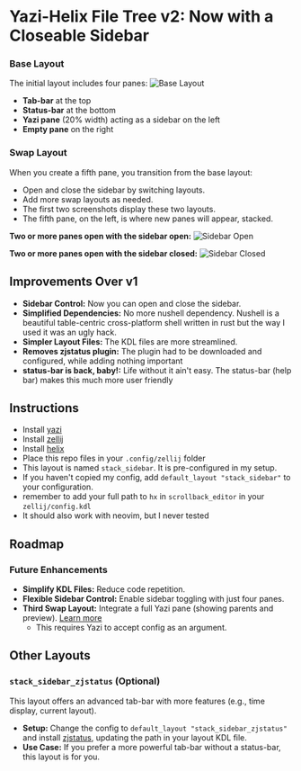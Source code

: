 # Yazi-Helix File Tree v2: Now with a Closeable Sidebar

### Base Layout
The initial layout includes four panes:
![Base Layout](https://github.com/luccahuguet/zellij-files/assets/27565287/adc6162c-a1ec-4635-b217-aa7a9ba691c5)

- **Tab-bar** at the top
- **Status-bar** at the bottom
- **Yazi pane** (20% width) acting as a sidebar on the left
- **Empty pane** on the right

### Swap Layout
When you create a fifth pane, you transition from the base layout:
- Open and close the sidebar by switching layouts.
- Add more swap layouts as needed.
- The first two screenshots display these two layouts.
- The fifth pane, on the left, is where new panes will appear, stacked.

**Two or more panes open with the sidebar open:**
![Sidebar Open](https://github.com/luccahuguet/yazi-files/assets/27565287/557eecbf-6eeb-48f9-8de4-252f78bda4fd)

**Two or more panes open with the sidebar closed:**
![Sidebar Closed](https://github.com/luccahuguet/zellij-files/assets/27565287/4f63de6e-4df7-452f-9877-90461071b673)

## Improvements Over v1
- **Sidebar Control:** Now you can open and close the sidebar.
- **Simplified Dependencies:** No more nushell dependency. Nushell is a beautiful table-centric cross-platform shell written in rust but the way I used it was an ugly hack.
- **Simpler Layout Files:** The KDL files are more streamlined.
- **Removes zjstatus plugin:** The plugin had to be downloaded and configured, while adding nothing important
- **status-bar is back, baby!:** Life without it ain't easy. The status-bar (help bar) makes this much more user friendly

## Instructions
- Install [yazi](https://github.com/sxyazi/yazi)
- Install [zellij](https://github.com/zellij-org/zellij)
- Install [helix](https://helix-editor.com)
- Place this repo files in your `.config/zellij` folder
- This layout is named `stack_sidebar`. It is pre-configured in my setup. 
- If you haven't copied my config, add `default_layout "stack_sidebar"` to your configuration.
- remember to add your full path to `hx` in `scrollback_editor` in your `zellij/config.kdl`
- It should also work with neovim, but I never tested

## Roadmap
### Future Enhancements
- **Simplify KDL Files:** Reduce code repetition.
- **Flexible Sidebar Control:** Enable sidebar toggling with just four panes.
- **Third Swap Layout:** Integrate a full Yazi pane (showing parents and preview). [Learn more](https://github.com/luccahuguet/yazi-files)
  - This requires Yazi to accept config as an argument.

## Other Layouts
### `stack_sidebar_zjstatus` (Optional)
This layout offers an advanced tab-bar with more features (e.g., time display, current layout). 
- **Setup:** Change the config to `default_layout "stack_sidebar_zjstatus"` and install [zjstatus](https://github.com/dj95/zjstatus), updating the path in your layout KDL file.
- **Use Case:** If you prefer a more powerful tab-bar without a status-bar, this layout is for you.

